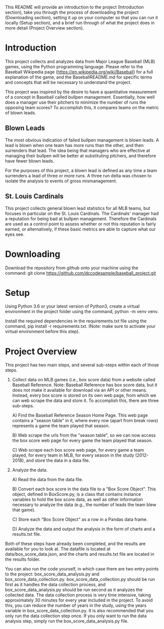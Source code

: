 This README will provide an introduction to the project (Introduction section), take you
through the process of downloading the project (Downloading section), setting it up on
your computer so that you can run it locally (Setup section), and a brief run through
of what the project does in more detail (Project Overview section).

# Introduction

This project collects and analyzes data from Major League Baseball (MLB) games, using the
Python programming language. Please refer to the Baseball Wikipedia page
(https://en.wikipedia.org/wiki/Baseball) for a full explanation of the game, and the 
BaseballREADME.md for specific terms and concepts that will be necessary to understand the
project.

This project was inspired by the desire to have a quantitative measurement of a concept in
Baseball called bullpen management. Essentially, how well does a manager use their pitchers to
minimize the number of runs the opposing team scores? To accomplish this, it compares teams on
the metric of blown leads.

## Blown Leads

The most obvious indication of failed bullpen management is blown leads. A lead is blown when
one team has more runs than the other, and then surrenders that lead. The idea being that
managers who are effective at managing their bullpen will be better at substituting pitchers,
and therefore have fewer blown leads.

For the purposes of this project, a blown lead is defined as any time a team surrenders a lead
of three or more runs. A three run delta was chosen to isolate the analysis to events of gross
mismanagement.

## St. Louis Cardinals
This project collects general blown lead statistics for all MLB teams, but focuses in particular
on the St. Louis Cardinals. The Cardinals' manager had a reputation for being bad at bullpen
management. Therefore the Cardinals are used as a control point to assess whether or not this
reputation is fairly earned, or alternatively, if these basic metrics are able to capture what
our eyes see.

# Downloading

Download the repository from github onto your machine using the command:
git clone https://github.com/dccodesample/baseball_project.git

# Setup

Using Python 3.6 or your latest version of Python3, create a virtual environment in the project
folder using the command, python -m venv venv.

Install the required dependencies in the requirements.txt file using the command, pip install -r
requirements.txt. (Note: make sure to activate your virtual environment before this step).


# Project Overview

This project has two main steps, and several sub-steps within each of those steps.

1) Collect data on MLB games (i.e., box score data) from a website called Baseball Reference.
    Note: Baseball Reference has box score data, but it does not make it available for
    download via an API or other means. Instead, every box score is stored on its own web
    page, from which we can web scrape the data and store it. To accomplish this, there are
    three sub-steps.

    A) Find the Baseball Reference Season Home Page. This web page contains a "season table"
    in it, where every row (apart from break rows) represents a game the team played that
    season.

    B) Web scrape the urls from the "season table", so we can now access the box score web
    page for every game the team played that season. 

    C) Web scrape each box score web page, for every game a team played, for every team in
    MLB, for every season in the study (2012-2018), and store the data in a data file.

2) Analyze the data.

    A) Read the data from the data file.

    B) Convert each box score in the data file to a "Box Score Object". This object, defined
    in BoxScore.py, is a class that contains instance variables to hold the box score data,
    as well as other information necessary to analyze the data (e.g., the number of leads
    the team blew that game).

    C) Store each "Box Score Object" as a row in a Pandas data frame.

    D) Analyze the data and output the analysis in the form of charts and a results.txt file.

Both of these steps have already been completed, and the results are available for you to look
at. The datafile is located at data/box_score_data.json, and the charts and results.txt file are
located in the results folder.

You can also run the code yourself, in which case there are two entry points to the project:
box_score_data_analysis.py and box_score_data_collection.py. box_score_data_collection.py
should be run first as it handles the data collection process, and box_score_data_analysis.py should
be run second as it analyzes the collected data. The data collection process is very time
intensive, taking approximately 30 minutes for every year included in the project. To avoid this,
you can reduce the number of years in the study, using the years variable in
box_score_data_collection.py. It is also recommended that you only run the data collection step
once. If you only want to run the data analysis step, simply run the box_score_data_analysis.py
file.
